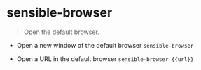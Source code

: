 # sensible-browser
> Open the default browser.

- Open a new window of the default browser
`sensible-browser`

- Open a URL in the default browser
`sensible-browser {{url}}`
